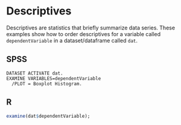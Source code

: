 # Descriptives

Descriptives are statistics that briefly summarize data series. These examples show how to order descriptives for a variable called `dependentVariable` in a dataset/dataframe called `dat`.

## SPSS

```
DATASET ACTIVATE dat.
EXAMINE VARIABLES=dependentVariable
  /PLOT = Boxplot Histogram.
```

## R

```r
examine(dat$dependentVariable);
```
